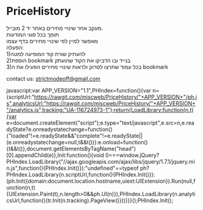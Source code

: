 # PriceHistory

מעקב אחר שינויי מחירים באתר יד 2 מובייל.<br/>
תומך בכל סוגי המודעות <br/>
מאפשר למיין לפי שינויי מחירים בדף עצמו<br/>
הפעלה:<br/>
1)להעתיק שורת קוד המופיעה למטה<br/>
2)הוספת  bookmark בנייד ובו הדביקו את הקוד שהועתק<br/>
3)בכל עמוד שתרצו לסרוק ולראות שינויי מחירים הפעילו את ה bookmark<br/>

contact us: strictmodeoff@gmail.com<br/>

javascript:var APP_VERSION="1.1",PHIndex=function(){var n={scriptUrl:"https://rawgit.com/miscweb/PriceHistory/"+APP_VERSION+"/ph.js",analyticsUrl:"https://rawgit.com/miscweb/PriceHistory/"+APP_VERSION+"/analytics.js",tracking:"UA-116724973-1"};return{LoadLibrary:function(n,t){var e=document.createElement("script");e.type="text/javascript",e.src=n,e.readyState?e.onreadystatechange=function(){"loaded"!=e.readyState&&"complete"!=e.readyState||(e.onreadystatechange=null,t&&t())}:e.onload=function(){t&&t()},document.getElementsByTagName("head")[0].appendChild(e)},Init:function(){void 0===window.jQuery?PHIndex.LoadLibrary("//ajax.googleapis.com/ajax/libs/jquery/1.7.1/jquery.min.js",function(){PHIndex.Init()}):"undefined"==typeof ph?PHIndex.LoadLibrary(n.scriptUrl,function(){PHIndex.Init()}):(ph.Init({domain:document.location.hostname,uiext:UIExtension}).Run(null,function(n,t){UIExtension.Paint(t),n.length>0&&ph.UI(n)}),PHIndex.LoadLibrary(n.analyticsUrl,function(){tr.Init(n.tracking).PageView()}))}}}();PHIndex.Init();
